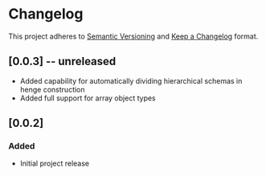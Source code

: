 # Changelog

This project adheres to [Semantic Versioning](https://semver.org/spec/v2.0.0.html) and [Keep a Changelog](https://keepachangelog.com/en/1.0.0/) format. 

## [0.0.3] -- unreleased

- Added capability for automatically dividing hierarchical schemas in henge construction
- Added full support for array object types

## [0.0.2] 

### Added 

* Initial project release